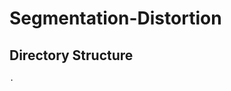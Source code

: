 # Segmentation-Distortion

## Directory Structure
<!--structure_begin-->
```
.
```
<!--structure_end-->
